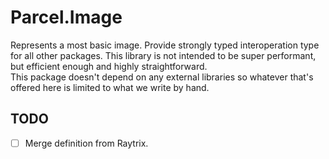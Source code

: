 # Parcel.Image

Represents a most basic image. Provide strongly typed interoperation type for all other packages. This library is not intended to be super performant, but efficient enough and highly straightforward.  
This package doesn't depend on any external libraries so whatever that's offered here is limited to what we write by hand.

## TODO

- [ ] Merge definition from Raytrix.